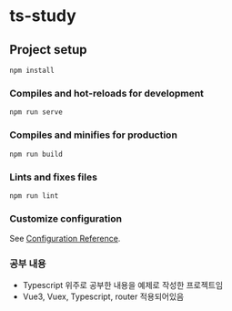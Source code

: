 # ts-study

## Project setup
```
npm install
```

### Compiles and hot-reloads for development
```
npm run serve
```

### Compiles and minifies for production
```
npm run build
```

### Lints and fixes files
```
npm run lint
```

### Customize configuration
See [Configuration Reference](https://cli.vuejs.org/config/).


### 공부 내용
- Typescript 위주로 공부한 내용을 예제로 작성한 프로젝트임
- Vue3, Vuex, Typescript, router 적용되어있음